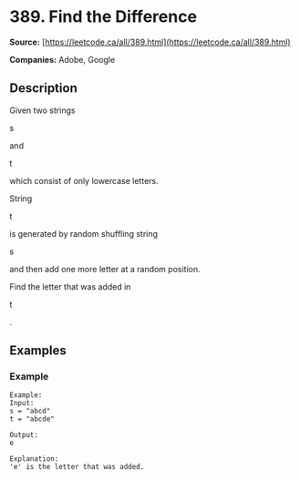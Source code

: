 # 389. Find the Difference

**Source:** [https://leetcode.ca/all/389.html](https://leetcode.ca/all/389.html)

**Companies:** Adobe, Google

## Description

Given two strings

s

and

t

which consist of only lowercase
        letters.

String

t

is generated by random shuffling string

s

and then add
        one more letter at a random position.

Find the letter that was added in

t

.

## Examples

### Example

```
Example:
Input:
s = "abcd"
t = "abcde"

Output:
e

Explanation:
'e' is the letter that was added.
```

